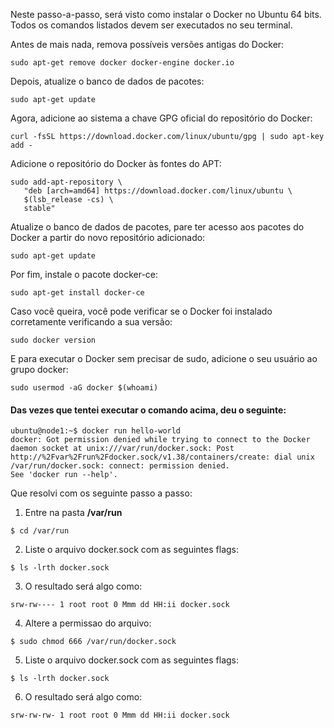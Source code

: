 Neste passo-a-passo, será visto como instalar o Docker no Ubuntu 64 bits. Todos os comandos listados devem ser executados no seu terminal.

Antes de mais nada, remova possíveis versões antigas do Docker:

```
sudo apt-get remove docker docker-engine docker.io
```

Depois, atualize o banco de dados de pacotes:

```
sudo apt-get update
```

Agora, adicione ao sistema a chave GPG oficial do repositório do Docker:

```
curl -fsSL https://download.docker.com/linux/ubuntu/gpg | sudo apt-key add -
```

Adicione o repositório do Docker às fontes do APT:

```
sudo add-apt-repository \
   "deb [arch=amd64] https://download.docker.com/linux/ubuntu \
   $(lsb_release -cs) \
   stable"
```

Atualize o banco de dados de pacotes, pare ter acesso aos pacotes do Docker a partir do novo repositório adicionado:

```
sudo apt-get update
```

Por fim, instale o pacote docker-ce:

```
sudo apt-get install docker-ce
```

Caso você queira, você pode verificar se o Docker foi instalado corretamente verificando a sua versão:

```
sudo docker version
```

E para executar o Docker sem precisar de sudo, adicione o seu usuário ao grupo docker:

```
sudo usermod -aG docker $(whoami)
```

#### Das vezes que tentei executar o comando acima, deu o seguinte:
```
ubuntu@node1:~$ docker run hello-world
docker: Got permission denied while trying to connect to the Docker daemon socket at unix:///var/run/docker.sock: Post http://%2Fvar%2Frun%2Fdocker.sock/v1.38/containers/create: dial unix /var/run/docker.sock: connect: permission denied.
See 'docker run --help'.
```

Que resolvi com os seguinte passo a passo:

1. Entre na pasta **/var/run**
```
$ cd /var/run
```

2. Liste o arquivo docker.sock com as seguintes flags:
```
$ ls -lrth docker.sock
```
3. O resultado será algo como:
```
srw-rw---- 1 root root 0 Mmm dd HH:ii docker.sock
```

4. Altere a permissao do arquivo:
```
$ sudo chmod 666 /var/run/docker.sock
```

5. Liste o arquivo docker.sock com as seguintes flags:
```
$ ls -lrth docker.sock
```
6. O resultado será algo como:
```
srw-rw-rw- 1 root root 0 Mmm dd HH:ii docker.sock
```
